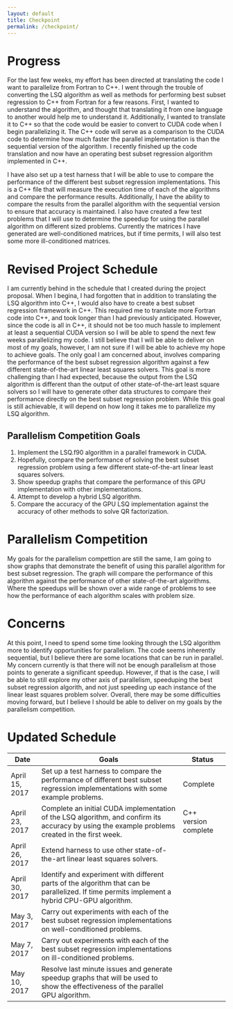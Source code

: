 ```yaml
---
layout: default
title: Checkpoint
permalink: /checkpoint/
---
```

# Progress

For the last few weeks, my effort has been directed at translating the code I want to parallelize from Fortran to C++.
I went through the trouble of converting the LSQ algorithm as well as methods for performing best subset regression to C++ from Fortran for a few reasons.
First, I wanted to understand the algorithm, and thought that translating it from one language to another would help me to understand it.
Additionally, I wanted to translate it to C++ so that the code would be easier to convert to CUDA code when I begin parallelizing it.
The C++ code will serve as a comparison to the CUDA code to determine how much faster the parallel implementation is than the sequential version of the algorithm.
I recently finished up the code translation and now have an operating best subset regression algorithm implemented in C++.

I have also set up a test harness that I will be able to use to compare the performance of the different best subset regression implementations.
This is a C++ file that will measure the execution time of each of the algorithms and compare the performance results.
Additionally, I have the ability to compare the results from the parallel algorithm with the sequential version to ensure that accuracy is maintained.
I also have created a few test problems that I will use to determine the speedup for using the parallel algorithm on different sized problems.
Currently the matrices I have generated are well-conditioned matrices, but if time permits, I will also test some more ill-conditioned matrices.

# Revised Project Schedule

I am currently behind in the schedule that I created during the project proposal.
When I begina, I had forgotten that in addition to translating the LSQ algorithm into C++, I would also have to create a best subset regression framework in C++.
This required me to translate more Fortran code into C++, and took longer than I had previously anticipated.
However, since the code is all in C++, it should not be too much hassle to implement at least a sequential CUDA version so I will be able to spend the next few weeks parallelizing my code.
I still believe that I will be able to deliver on most of my goals, however, I am not sure if I will be able to achieve my hope to achieve goals.
The only goal I am concerned about, involves comparing the performance of the best subset regression algorithm against a few different state-of-the-art linear least squares solvers.
This goal is more challenging than I had expected, because the output from the LSQ algorithm is different than the output of other state-of-the-art least square solvers so I will have to generate other data structures to compare their performance directly on the best subset regression problem.
While this goal is still achievable, it will depend on how long it takes me to parallelize my LSQ algorithm. 

## Parallelism Competition Goals

1. Implement the LSQ.f90 algorithm in a parallel framework in CUDA.
2. Hopefully, compare the performance of solving the best subset regression problem using a few different state-of-the-art linear least squares solvers.
3. Show speedup graphs that compare the performance of this GPU implementation with other implementations.
4. Attempt to develop a hybrid LSQ algorithm.
5. Compare the accuracy of the GPU LSQ implementation against the accuracy of other methods to solve QR factorization. 

# Parallelism Competition

My goals for the parallelism compettion are still the same, I am going to show graphs that demonstrate the benefit of using this parallel algorithm for best subset regression.
The graph will compare the performance of this algorithm against the performance of other state-of-the-art algorithms.
Where the speedups will be shown over a wide range of problems to see how the performance of each algorithm scales with problem size.

# Concerns

At this point, I need to spend some time looking through the LSQ algorithm more to identify opportunities for parallelism.
The code seems inherently sequential, but I believe there are some locations that can be run in parallel.
My concern currently is that there will not be enough parallelism at those points to generate a significant speedup.
However, if that is the case, I will be able to still explore my other axis of parallelism, speeduping the best subset regression algorith, and not just speeding up each instance of the linear least squares problem solver.
Overall, there may be some difficulties moving forward, but I believe I should be able to deliver on my goals by the parallelism competition.

# Updated Schedule

| Date            | Goals | Status |
|---|---|---|
| April 15, 2017  | Set up a test harness to compare the performance of different best subset regression implementations with some example problems. | Complete |
| April 23, 2017  | Complete an initial CUDA implementation of the LSQ algorithm, and confirm its accuracy by using the example problems created in the first week. | C++ version complete |
| April 26, 2017  | Extend harness to use other state-of-the-art linear least squares solvers. |  |
| April 30, 2017  | Identify and experiment with different parts of the algorithm that can be parallelized. If time permits implement a hybrid CPU-GPU algorithm. |  |
| May 3, 2017     | Carry out experiments with each of the best subset regression implementations on well-conditioned problems. |  |
| May 7, 2017     | Carry out experiments with each of the best subset regression implementations on ill-conditioned problems. |  |
| May 10, 2017    | Resolve last minute issues and generate speedup graphs that will be used to show the effectiveness of the parallel GPU algorithm. |  |
